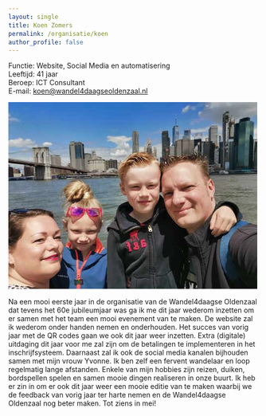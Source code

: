 ```yaml
---
layout: single
title: Koen Zomers
permalink: /organisatie/koen
author_profile: false
---
```


Functie: Website, Social Media en automatisering  
Leeftijd: 41 jaar  
Beroep: ICT Consultant  
E-mail: [koen@wandel4daagseoldenzaal.nl](mailto:koen@wandel4daagseoldenzaal.nl)  

![Koen, Yvonne, Quinten en Anique](/assets/organisatie/koenenyvonne.jpeg)

Na een mooi eerste jaar in de organisatie van de Wandel4daagse Oldenzaal dat tevens het 60e jubileumjaar was ga ik me dit jaar wederom inzetten om er samen met het team een mooi evenement van te maken. De website zal ik wederom onder handen nemen en onderhouden. Het succes van vorig jaar met de QR codes gaan we ook dit jaar weer inzetten. Extra (digitale) uitdaging dit jaar voor me zal zijn om de betalingen te implementeren in het inschrijfsysteem. Daarnaast zal ik ook de social media kanalen bijhouden samen met mijn vrouw Yvonne. Ik ben zelf een fervent wandelaar en loop regelmatig lange afstanden. Enkele van mijn hobbies zijn reizen,  duiken, bordspellen spelen en samen mooie dingen realiseren in onze buurt. Ik heb er zin in om er ook dit jaar weer een mooie editie van te maken waarbij we de feedback van vorig jaar ter harte nemen en de Wandel4daagse Oldenzaal nog beter maken. Tot ziens in mei!
